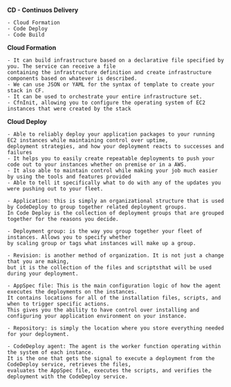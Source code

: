 <b> CD - Continuos Delivery</b>

    - Cloud Formation
    - Code Deploy
    - Code Build

<b>Cloud Formation</b>

    - It can build infrastructure based on a declarative file specified by you. The service can receive a file 
    containing the infrastructure definition and create infrastructure components based on whatever is described.
    - We can use JSON or YAML for the syntax of template to create your stack in CF.
    - It can be used to orchestrate your entire infrastructure set.
    - CfnInit, allowing you to configure the operating system of EC2 instances that were created by the stack

<b>Cloud Deploy</b>

    - Able to reliably deploy your application packages to your running EC2 instances while maintaining control over uptime, 
    deployment strategies, and how your deployment reacts to successes and failures
    - It helps you to easily create repeatable deployments to push your code out to your instances whether on premise or in a AWS.
    - It also able to maintain control while making your job much easier by using the tools and features provided
    - Able to tell it specifically what to do with any of the updates you were pushing out to your fleet.

    - Application: this is simply an organizational structure that is used by CodeDeploy to group together related deployment groups.
    In Code Deploy is the collection of deployment groups that are grouped together for the reasons you decide.

    - Deployment group: is the way you group together your fleet of instances. Allows you to specify whether 
    by scaling group or tags what instances will make up a group.
    
    - Revision: is another method of organization. It is not just a change that you are making, 
    but it is the collection of the files and scriptsthat will be used during your deployment.

    - AppSpec file: This is the main configuration logic of how the agent executes the deployments on the instances.
    It contains locations for all of the installation files, scripts, and when to trigger specific actions.
    This gives you the ability to have control over installing and configuring your application environment on your instance.
    
    - Repository: is simply the location where you store everything needed for your deployment.
    
    - CodeDeploy agent: The agent is the worker function operating within the system of each instance.
    It is the one that gets the signal to execute a deployment from the CodeDeploy service, retrieves the files, 
    evaluates the AppSpec file, executes the scripts, and verifies the deployment with the CodeDeploy service.